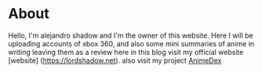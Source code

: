 # About

Hello, I'm alejandro shadow and I'm the owner of this website. Here I will be uploading accounts of xbox 360, and also some mini summaries of anime in writing leaving them as a review here in this blog visit my official website [website] (https://lordshadow.net). also visit my project [AnimeDex](https://animedex.tk)
